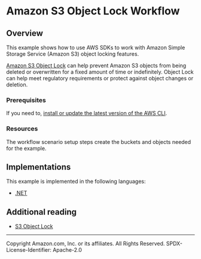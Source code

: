 # Amazon S3 Object Lock Workflow

## Overview

This example shows how to use AWS SDKs to work with Amazon Simple Storage Service (Amazon S3) object locking features.

[Amazon S3 Object Lock](https://docs.aws.amazon.com/AmazonS3/latest/userguide/object-lock.html) can help prevent Amazon S3 objects from being deleted or overwritten for a fixed amount of time or indefinitely. Object Lock can help meet regulatory requirements or protect against object changes or deletion.

### Prerequisites

If you need to, [install or update the latest version of the AWS CLI](https://docs.aws.amazon.com/cli/latest/userguide/getting-started-install.html).

### Resources

The workflow scenario setup steps create the buckets and objects needed for the example. 

## Implementations

This example is implemented in the following languages:

- [.NET](../../dotnetv3/S3/scenarios/ObjectLockScenario/README.md)

## Additional reading

- [S3 Object Lock](https://docs.aws.amazon.com/AmazonS3/latest/userguide/object-lock.html)

---

Copyright Amazon.com, Inc. or its affiliates. All Rights Reserved. SPDX-License-Identifier: Apache-2.0
